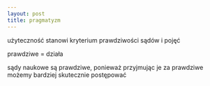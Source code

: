 ```yaml
---
layout: post
title: pragmatyzm
---
```


użyteczność stanowi kryterium prawdziwości sądów i pojęć

prawdziwe = działa

sądy naukowe są prawdziwe, ponieważ przyjmując je za prawdziwe możemy bardziej skutecznie postępować
